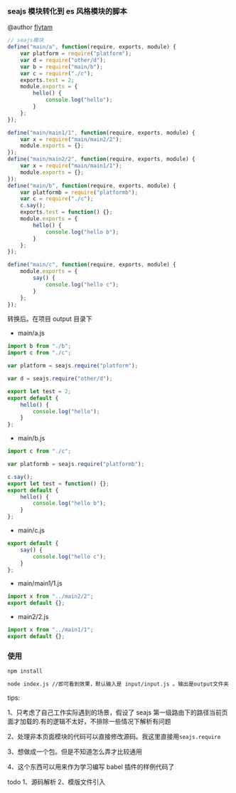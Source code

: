 ### seajs 模块转化到 es 风格模块的脚本

@author [flytam]()

```javascript
// seajs模块
define("main/a", function(require, exports, module) {
    var platform = require("platform");
    var d = require("other/d");
    var b = require("main/b");
    var c = require("./c");
    exports.test = 2;
    module.exports = {
        hello() {
            console.log("hello");
        }
    };
});

define("main/main1/1", function(require, exports, module) {
    var x = require("main/main2/2");
    module.exports = {};
});
define("main/main2/2", function(require, exports, module) {
    var x = require("main/main1/1");
    module.exports = {};
});
define("main/b", function(require, exports, module) {
    var platformb = require("platformb");
    var c = require("./c");
    c.say();
    exports.test = function() {};
    module.exports = {
        hello() {
            console.log("hello b");
        }
    };
});

define("main/c", function(require, exports, module) {
    module.exports = {
        say() {
            console.log("hello c");
        }
    };
});
```

转换后。在项目 output 目录下

-   main/a.js

```javascript
import b from "./b";
import c from "./c";

var platform = seajs.require("platform");

var d = seajs.require("other/d");

export let test = 2;
export default {
    hello() {
        console.log("hello");
    }
};
```

-   main/b.js

```javascript
import c from "./c";

var platformb = seajs.require("platformb");

c.say();
export let test = function() {};
export default {
    hello() {
        console.log("hello b");
    }
};
```

-   main/c.js

```javascript
export default {
    say() {
        console.log("hello c");
    }
};
```

-   main/main1/1.js

```javascript
import x from "../main2/2";
export default {};
```

-   main2/2.js

```javascript
import x from "../main1/1";
export default {};
```

### 使用

```bash
npm install

node index.js //即可看到效果，默认输入是 input/input.js 。输出是output文件夹
```

tips:

1、只考虑了自己工作实际遇到的场景，假设了 seajs 第一级路由下的路径当前页面才加载的.有的逻辑不太好，不排除一些情况下解析有问题

2、处理非本页面模块的代码可以直接修改源码。我这里直接用`seajs.require`

3、想做成一个包。但是不知道怎么弄才比较通用

4、这个东西可以用来作为学习编写 babel 插件的样例代码了

todo
1、源码解析
2、模版文件引入
